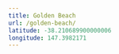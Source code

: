 ```yaml
---
title: Golden Beach
url: /golden-beach/
latitude: -38.210689900000006
longitude: 147.3982171
---
```

